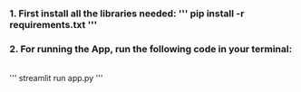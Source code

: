 <h3> 1. First install all the libraries needed:
'''
  pip install -r requirements.txt
  '''
  
<h3> 2. For running the App, run the following code in your terminal: </h3><br>
'''
streamlit run app.py
'''
